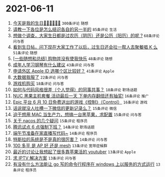 # 2021-06-11

1. [今天是我的生日🎂🎂🎂🍰🍰🍰](https://www.v2ex.com/t/782797) `300条评论` `随想`
1. [请教一下各位是怎么结识各自的另一半的](https://www.v2ex.com/t/782858) `85条评论` `生活`
1. [想做个调查，大家生日都是过农历（阴历）还是公历（阳历）的呢 ?](https://www.v2ex.com/t/782803) `68条评论` `问与答`
1. [看到生日帖，问下现在大家工作了以后，过生日还会拉一帮人去聚餐唱 K 么](https://www.v2ex.com/t/782813) `51条评论` `随想`
1. [[一些随想和总结] 购物并没有使我快乐](https://www.v2ex.com/t/782794) `48条评论` `随想`
1. [成年人学习钢琴有什么建议](https://www.v2ex.com/t/782805) `43条评论` `问与答`
1. [申请外区 Apple ID 选哪个区比较好？](https://www.v2ex.com/t/782809) `41条评论` `Apple`
1. [大数据我服了](https://www.v2ex.com/t/782856) `22条评论` `问与答`
1. [游戏机购买](https://www.v2ex.com/t/782892) `18条评论` `问与答`
1. [如何与代码风格很差（个人觉得）的同事共事？](https://www.v2ex.com/t/782847) `18条评论` `职场话题`
1. [NUC 黑果主机套餐 活动最后一天 下单内存翻倍还有抽奖!](https://www.v2ex.com/t/782836) `16条评论` `推广`
1. [Epic 平台 6 月 10 日免费送出的游戏《控制》（Control）](https://www.v2ex.com/t/782791) `16条评论` `游戏`
1. [话说就没人吐槽一下微信的更新记录么？](https://www.v2ex.com/t/782888) `15条评论` `微信`
1. [迫于想用 MAC 当生产力，想搞一台黑苹果，求配置](https://www.v2ex.com/t/782854) `15条评论` `问与答`
1. [关于 nacos 的几个疑问](https://www.v2ex.com/t/782807) `15条评论` `程序员`
1. [腾讯试点 6 点强制下班？](https://www.v2ex.com/t/782894) `14条评论` `职场话题`
1. [端午节准备在家直播写代码~](https://www.v2ex.com/t/782886) `14条评论` `程序员`
1. [特斯拉的系统是不是真的很厉害？](https://www.v2ex.com/t/782875) `14条评论` `问与答`
1. [100 多平 是 AP 好 还是 mesh](https://www.v2ex.com/t/782842) `13条评论` `宽带症候群`
1. [最近的讨论让我想起了很多靠苹果活的 youtuber](https://www.v2ex.com/t/782868) `13条评论` `Apple`
1. [求 IPTV 解决方案](https://www.v2ex.com/t/782820) `13条评论` `问与答`
1. [有没有什么方法能让 go 写的命令行程序在 windows 上以服务的方式运行](https://www.v2ex.com/t/782796) `13条评论` `程序员`

